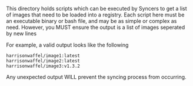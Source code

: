 This directory holds scripts which can be executed by Syncers to get a list of images that need to be loaded into a registry.
Each script here must be an executable binary or bash file, and may be as simple or complex as need. However, you MUST ensure the output is a list of images seperated by new lines


For example, a valid output looks like the following 

```
harrisonwaffel/image1:latest
harrisonwaffel/image2:latest
harrisonwaffel/image3:v1.3.2
```

Any unexpected output WILL prevent the syncing process from occurring. 


